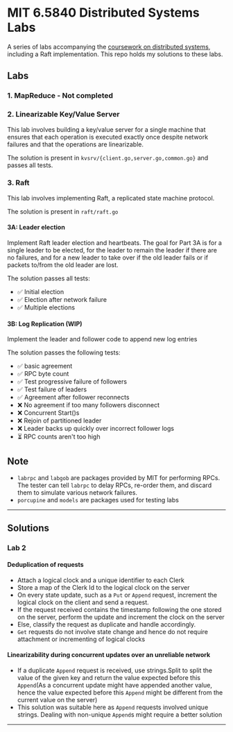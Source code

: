 # MIT 6.5840 Distributed Systems Labs

A series of labs accompanying the [coursework on distributed systems](https://pdos.csail.mit.edu/6.824/index.html), including a Raft implementation.
This repo holds my solutions to these labs.

## Labs

### 1. MapReduce - Not completed

### 2. Linearizable Key/Value Server

This lab involves building a key/value server for a single machine that ensures that each operation is executed exactly once despite network failures and that the operations are linearizable.

The solution is present in `kvsrv/{client.go,server.go,common.go}` and passes all tests.

### 3. Raft

This lab involves implementing Raft, a replicated state machine protocol.

The solution is present in `raft/raft.go`

#### 3A: Leader election

Implement Raft leader election and heartbeats.
The goal for Part 3A is for a single leader to be elected, for the leader to remain the leader if there are no failures, and for a new leader to take over if the old leader fails or if packets to/from the old leader are lost.

The solution passes all tests:

- ✅ Initial election
- ✅ Election after network failure
- ✅ Multiple elections

#### 3B: Log Replication (WIP)

Implement the leader and follower code to append new log entries

The solution passes the following tests:

- ✅ basic agreement
- ✅ RPC byte count
- ✅ Test progressive failure of followers
- ✅ Test failure of leaders
- ✅ Agreement after follower reconnects
- ❌ No agreement if too many followers disconnect
- ❌ Concurrent Start()s
- ❌ Rejoin of partitioned leader
- ❌ Leader backs up quickly over incorrect follower logs
- ⏳ RPC counts aren't too high

## Note

- `labrpc` and `labgob` are packages provided by MIT for performing RPCs. The tester can tell `labrpc` to delay RPCs, re-order them, and discard them to simulate various network failures.
- `porcupine` and `models` are packages used for testing labs

---

## Solutions

### Lab 2

#### Deduplication of requests

- Attach a logical clock and a unique identifier to each Clerk
- Store a map of the Clerk Id to the logical clock on the server
- On every state update, such as a `Put` or `Append` request, increment the logical clock on the client and send a request.
- If the request received contains the timestamp following the one stored on the server, perform the update and increment the clock on the server
- Else, classify the request as duplicate and handle accordingly.
- `Get` requests do not involve state change and hence do not require attachment or incrementing of logical clocks

#### Linearizability during concurrent updates over an unreliable network

- If a duplicate `Append` request is received, use strings.Split to split the value of the given key and return the value expected before this `Append`(As a concurrent update might have appended another value, hence the value expected before this `Append` might be different from the current value on the server)
- This solution was suitable here as `Append` requests involved unique strings. Dealing with non-unique `Append`s might require a better solution

---
